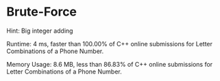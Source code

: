 # Brute-Force

Hint: Big integer adding

Runtime: 4 ms, faster than 100.00% of C++ online submissions for Letter Combinations of a Phone Number.

Memory Usage: 8.6 MB, less than 86.83% of C++ online submissions for Letter Combinations of a Phone Number.